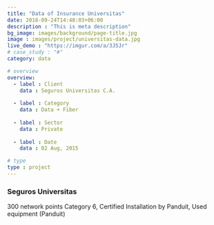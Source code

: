 ```yaml
---
title: "Data of Insurance Universitas"
date: 2018-09-24T14:48:03+06:00
description : "This is meta description"
bg_image: images/background/page-title.jpg
image : images/project/universitas-data.jpg
live_demo : "https://imgur.com/a/3J5Jr"
# case_study : "#"
category: data

# overview
overview:
  - label : Client
    data : Seguros Universitas C.A.
    
  - label : Category
    data : Data + Fiber
    
  - label : Sector
    data : Private
    
  - label : Date
    data : 02 Aug, 2015

# type
type : project
---
```


### Seguros Universitas

300 network points Category 6, Certified Installation by Panduit, Used equipment (Panduit)

